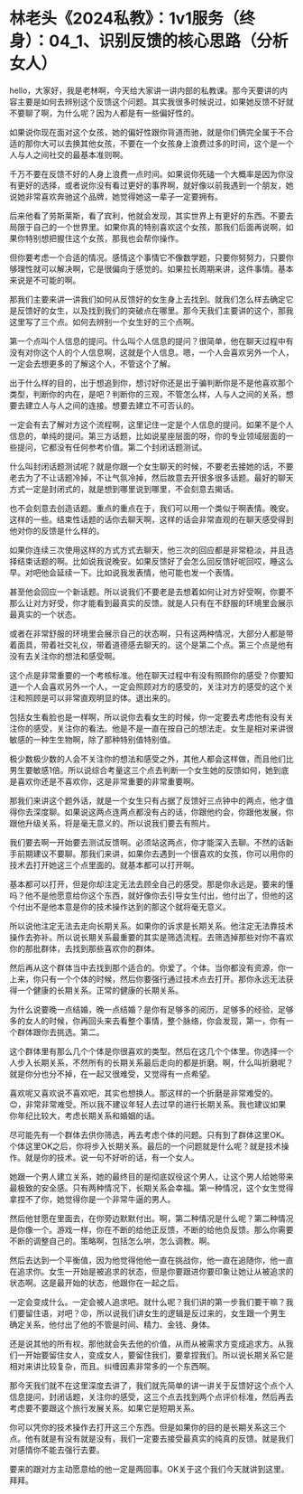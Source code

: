 # 林老头《2024私教》：1v1服务（终身）：04_1、识别反馈的核心思路（分析女人）

hello，大家好，我是老林啊，今天给大家讲一讲内部的私教课。那今天要讲的内容主要是如何去辨别这个反馈这个问题。其实我很多时候说过，如果她反馈不好就不要聊了啊，为什么呢？因为人都是有一些偏好性的。

如果说你现在面对这个女孩，她的偏好性跟你背道而驰，就是你们俩完全属于不合适的那你大可以去换其他女孩，不要在一个女孩身上浪费过多的时间，这个是一个人与人之间社交的最基本准则啊。

千万不要在反馈不好的人身上浪费一点时间。如果说你死磕一个大概率是因为你没有更好的选择，或者说你没有看过更好的事界啊，就好像以前我遇到一个朋友，她说她非常喜欢奔驰这个品牌，她觉得她这一辈子一定要拥有。

后来他看了劳斯莱斯，看了宾利，他就会发现，其实世界上有更好的东西。不要去局限于自己的一个世界里。如果你真的特别喜欢这个女孩，那我们后面再说啊，如果你特别想把握住这个女孩，那我也会帮你操作。

但你要考虑一个合适的情况。感情这个事情它不像数学题，只要你努努力，只要你够理性就可以解决啊，它是很偏向于感觉的。如果拉长周期来讲，这件事情。基本来说是不可能的啊。

那我们主要来讲一讲我们如何从反馈好的女生身上去找到。就我们怎么样去确定它是反馈好的女生，以及找到我们的突破点在哪里。那今天我们主要讲的这个，那我这里写了三个点。如何去辨别一个女生好的三个点啊。

第一个点叫个人信息的提问。什么叫个人信息的提问？很简单，他在聊天过程中有没有对你这个人的个人信息啊，这就是个人信息。嗯，一个人会喜欢另外一个人，一定会去想更多的了解这个人，不管这个了解。

出于什么样的目的，出于想追到你，想讨好你还是出于骗判断你是不是他喜欢那个类型，判断你的内在，是吧？判断你的三观，不管怎么样，人与人之间的关系，想要去建立人与人之间的连接。想要去建立不可否认的。

一定会有去了解对方这个流程啊，这里记住一定是个人信息的提问。如果不是个人信息的，单纯的提问。第三方话题，比如说星座层面的呀，你的专业领域层面的一些提问，它都没有任何参考价值。第二个封闭话题测试。

什么叫封闭话题测试呢？就是你跟一个女生聊天的时候，不要老去接她的话，不要老去为了不让话题冷掉，不让气氛冷掉，然后故意去开很多很多话题。最好的聊天方式一定是封闭式的，就是想到哪里说到哪里，不会刻意去揭话。

也不会刻意去创造话题。重点的重点在于，我们可以用一个类似于啊表情。晚安。这样的一些。结束性话题的话你去聊天啊，这样的话会非常直观的在聊天感受得到他对你的反馈是什么样的。

如果你连续三次使用这样的方式方式去聊天，他三次的回应都是非常稳淡，并且选择结束话题的啊。比如说我说晚安。如果反馈好了会怎么回反馈好呢回哎，睡这么早。对吧他会延续一下。比如说我发表情，他可能也发一个表情。

甚至他会回应一个新话题。所以说我们不要老是去想着如何让对方好受啊，你要不那么让对方好受，你才能看到最真实的反馈。就是人只有在不舒服的环境里会展示最真实的一个状态。

或者在非常舒服的环境里会展示自己的状态啊，只有这两种情况，大部分人都是带着面具，带着社交礼仪，带着道德感去聊天的。这个是第二个点。第三个点是他有没有去关注你的想法和感受啊。

这个点是非常重要的一个考核标准。他在聊天过程中有没有照顾你的感受？你要知道一个人会喜欢另外一个人，一定会照顾对方的感受的，关注对方的感受的这个关注和照顾是可以非常直观明显的体。退出来的。

包括女生看脸也是一样啊，所以说你去看女生的时候，你一定要去考虑他有没有关注你的感受，关注你的看法。他是不是一直在按自己的想法走。女生是相对来讲很敏感的一种生生物啊，除了那种特别值特别值。

极少数极少数的人会不关注你的想法和感受之外，其他人都会这样做，而且他们比男生要敏感1倍。所以说综合考量这三个点去判断一个女生她的反馈如何，她到底是喜欢你还是不喜欢你，这是非常重要的非常重要啊。

那我们来讲这个题外话，就是一个女生只有占据了反馈好三点钟中的两点，他才值得你去深度聊。如果说这两点连两点都没有占的话，你跟他约会，你跟他发展，你跟他升级关系，将是毫无意义的。所以说我们要去有照片。

我们要去啊一开始要去测试反馈啊。必须站这两点，你才能深入去聊。不然的话新手前期建议不要聊。那我们来讲，如果你去遇到一个很喜欢的女孩，你可以用你的技术去打开她这三个点里面的。就基本都可以打开啊。

基本都可以打开，但是你却注定无法去顾全自己的感受。那是你永远是。要来的懂吗？他不是他愿意给你这个东西，就好像你去引导女生付出，他付出了，但他的这个付出不是他本意是你的技术操作达到的那这个就将毫无意义。

所以说他注定无法去走向长期关系。如果你的诉求是长期关系。他注定无法靠技术操作去弥补。所以说长期关系最重要的其实是筛选流程。去筛选掉那些对你不喜欢你的那批群体，去找到那些喜欢你的群体。

然后再从这个群体当中去找到那个适合的。你爱了。个体。当你都没有资源，你一上来，你只有一个个体的时候，然后你要强行通过技术点去打开。那你永远无法获得一个健康的长期关系。正常的健康的长期关系。

为什么说要晚一点结婚，晚一点结婚？是你有足够多的阅历，足够多的经验，足够多的女人的时候，你再回头来去看整个事情，整个脉络，你会发现，第一，你有一个群体跟你去挑选。第二。

这个群体里有那么几个个体是你很喜欢的类型。然后在这几个个体里。你选择一个人步入长期关系，不然所有的长期关系最后走向的都是折磨。啊，什么叫折磨呢？就是你分也分不掉，在一起又很难受，又觉得有一点希望。

喜欢呢又喜欢说不喜欢吧，其实也想换人。那这样的一个折磨是非常难受的。😊，非常非常难受。所以我不建议年轻人去过早的进行长期关系。我也建议如果你年纪比较大，考虑长期关系和婚姻的话。

尽可能先有一个群体去供你筛选，再去考虑个体的问题。只有到了群体这里OK。个体这里OK之后，你将步入长期关系。最后的一个问题就是什么呢？就是技术操作。就是你的技术。说一句不好听的话，有一个女人。

她跟一个男人建立关系，她的最终目的是彻底奴役这个男人，让这个男人给她带来最极致的安全感。只有两种情况下，长期关系会幸福。第一种情况，这个女生觉得拿捏不了你，她觉得你是一个非常牛逼的男人。

然后他甘愿在里面去，在你旁边默默付出。啊，第二种情况是什么呢？第二种情况是你像一个。游戏一样，你在不断的给他正反馈，不断的给他负反馈。那么你需要不断的调整自己的。策略啊，包括怎么哄，怎么调教。啊。

然后去达到一个平衡值，因为他觉得他他一直在挑战你，他一直在追随你，他一直在追求你。女生一开始是被追求的状态，但是你要跟进你要印象让她让从被追求的状态啊。这是最开始的状态，他跟你在一起之后。

一定会变成什么。一定会被人追求吧。就什么呢？我们讲的第一步我们要干嘛？我们要留住语，对吧？😡，所以说我们讲女生的逻辑是反过来的，女生跟一个男生确定关系，他付出了他的不管是时间、精力、金钱、身体。

还是说其他的所有权。那他就会失去他的价值，从而从被需求方变成追求方。从我们一开始要留住女人，变成女人，要留住我们，要拿捏我们。所以说长期关系它是相对来讲比较复杂，而且。纠缠因素非常多的一个东西啊。

那今天我们就不在这里深度去讲了，我们就先简单的讲一讲关于反馈好这个点个人信息提问，封闭话题，关注你的感受，这三个点去找到两个点评价标准，然后再去考虑要不要跟这个旅行发展关系。如果它是短期关系。

你可以凭你的技术操作去打开这三个东西。但是如果你的目的是长期关系这三个点。他有就是有没有就是没有，我们一定要去接受最真实的纯真的反馈。就是我们对感情你不能去强行去要。

要来的跟对方主动愿意给的他一定是两回事。OK关于这个我们今天就讲到这里。拜拜。